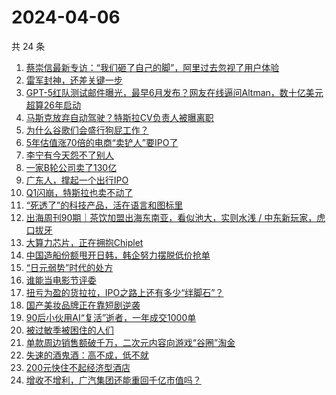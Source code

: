 # 2024-04-06

共 24 条

<!-- BEGIN 36KR -->
<!-- 最后更新时间 2024-04-06 08:02:02 +0800 -->
1. [蔡崇信最新专访：“我们砸了自己的脚”，阿里过去忽视了用户体验](https://36kr.com/p/2719902006654850)
1. [雷军封神，还差关键一步](https://36kr.com/p/2717744890853508)
1. [GPT-5红队测试邮件曝光，最早6月发布？网友在线逼问Altman，数十亿美元超算26年启动](https://36kr.com/p/2720106835687557)
1. [马斯克放弃自动驾驶？特斯拉CV负责人被曝离职](https://36kr.com/p/2718737776015494)
1. [为什么谷歌们会盛行狗屁工作？](https://36kr.com/p/2588215633574537)
1. [5年估值涨70倍的电商“卖铲人”要IPO了](https://36kr.com/p/2718857379346568)
1. [李宁有今天怨不了别人](https://36kr.com/p/2719342373947140)
1. [一家B轮公司卖了130亿](https://36kr.com/p/2718796329777281)
1. [广东人，撑起一个出行IPO](https://36kr.com/p/2718575248439429)
1. [Q1闪崩，特斯拉也卖不动了](https://36kr.com/p/2718457069516679)
1. [“死透了”的科技产品，活在语言和图标里](https://36kr.com/p/2718858133911686)
1. [出海周刊90期｜茶饮加盟出海东南亚，看似池大，实则水浅 / 中东新玩家，虎口拔牙](https://36kr.com/p/2718704423597954)
1. [大算力芯片，正在拥抱Chiplet](https://36kr.com/p/2718705544853380)
1. [中国造船份额甩开日韩，韩企努力摆脱低价抢单](https://36kr.com/p/2718417208408198)
1. [“日元弱势”时代的处方](https://36kr.com/p/2718417317869441)
1. [谁能当电影节评委](https://36kr.com/p/2718765272872836)
1. [扭亏为盈的货拉拉，IPO之路上还有多少“绊脚石”？](https://36kr.com/p/2718427791905415)
1. [国产美妆品牌正在靠短剧逆袭](https://36kr.com/p/2718849627092870)
1. [90后小伙用AI“复活”逝者，一年成交1000单](https://36kr.com/p/2718711919802501)
1. [被过敏季被困住的人们](https://36kr.com/p/2709121001076608)
1. [单款周边销售额破千万，二次元内容向游戏“谷圈”淘金](https://36kr.com/p/2719330420839040)
1. [失速的酒鬼酒：高不成，低不就](https://36kr.com/p/2705614371131272)
1. [200元快住不起经济型酒店](https://36kr.com/p/2718819582802049)
1. [增收不增利，广汽集团还能重回千亿市值吗？](https://36kr.com/p/2718688517850888)
<!-- END 36KR -->